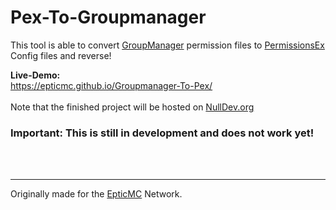 # Pex-To-Groupmanager
This tool is able to convert <a href="http://wiki.mc-ess.net/wiki/Group_Manager">GroupManager</a> permission files to <a href="https://github.com/PEXPlugins/PermissionsEx/wiki/Commands">PermissionsEx</a> Config files and reverse!
<br>

**Live-Demo:**<br>
https://epticmc.github.io/Groupmanager-To-Pex/
<br><br>
Note that the finished project will be hosted on <a href="https://nulldev.org">NullDev.org</a>
<br>

### Important: This is still in development and does not work yet!

<br><br><hr>
<p>Originally made for the <a href="https://epticmc.com">EpticMC</a> Network.</p>
